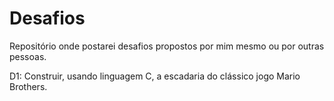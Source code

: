 # Desafios
Repositório onde postarei desafios propostos por mim mesmo ou por outras pessoas. 

D1: Construir, usando linguagem C, a escadaria do clássico jogo Mario Brothers.
